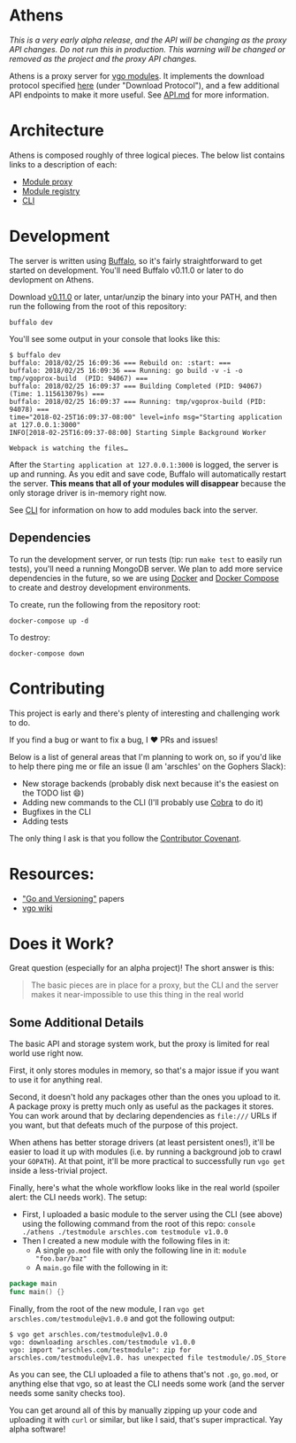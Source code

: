# Athens

_This is a very early alpha release, and the API will be changing as the proxy API changes._
_Do not run this in production. This warning will be changed or removed as the project and the proxy API changes._

Athens is a proxy server for [vgo modules](https://github.com/golang/go/wiki/vgo). It implements
the download protocol specified [here](https://research.swtch.com/vgo-module)
(under "Download Protocol"), and a few additional API endpoints to make it more useful. See
[API.md](./API.md) for more information.

# Architecture

Athens is composed roughly of three logical pieces. The below list contains links
to a description of each:

* [Module proxy](./PROXY.md)
* [Module registry](./REGISTRY.md)
* [CLI](./CLI.md)

# Development

The server is written using [Buffalo](https://gobuffalo.io/), so it's fairly straightforward
to get started on development. You'll need Buffalo v0.11.0 or later to do devlopment on Athens.

Download
[v0.11.0](https://github.com/gobuffalo/buffalo/releases/tag/v0.11.0) or later, untar/unzip the
binary into your PATH, and then run the following from the root of this repository:

```console
buffalo dev
```

You'll see some output in your console that looks like this:

```console
$ buffalo dev
buffalo: 2018/02/25 16:09:36 === Rebuild on: :start: ===
buffalo: 2018/02/25 16:09:36 === Running: go build -v -i -o tmp/vgoprox-build  (PID: 94067) ===
buffalo: 2018/02/25 16:09:37 === Building Completed (PID: 94067) (Time: 1.115613079s) ===
buffalo: 2018/02/25 16:09:37 === Running: tmp/vgoprox-build (PID: 94078) ===
time="2018-02-25T16:09:37-08:00" level=info msg="Starting application at 127.0.0.1:3000"
INFO[2018-02-25T16:09:37-08:00] Starting Simple Background Worker

Webpack is watching the files…
```

After the `Starting application at 127.0.0.1:3000` is logged, the server is up and running.
As you edit and save code, Buffalo will automatically restart the server. **This means that
all of your modules will disappear** because the only storage driver is in-memory right now.

See [CLI](#CLI) for information on how to add modules back into the server.

## Dependencies

To run the development server, or run tests (tip: run `make test` to easily
run tests), you'll need a running MongoDB server. We plan to add more service
dependencies in the future, so we are using
[Docker](https://www.docker.com/) and
[Docker Compose](https://docs.docker.com/compose/) to create and destroy
development environments.

To create, run the following from the repository root:

```console
docker-compose up -d
```

To destroy:

```console
docker-compose down
```

# Contributing

This project is early and there's plenty of interesting and challenging work to do.

If you find a bug or want to fix a bug, I :heart: PRs and issues!

Below is a list of general areas that I'm planning to work on, so if you'd like to help there ping me or file an issue (I am 'arschles' on the Gophers Slack):

* New storage backends (probably disk next because it's the easiest on the TODO list :smile:)
* Adding new commands to the CLI (I'll probably use [Cobra](https://github.com/spf13/cobra) to do it)
* Bugfixes in the CLI
* Adding tests

The only thing I ask is that you follow the
[Contributor Covenant](https://www.contributor-covenant.org/).

# Resources:

* ["Go and Versioning"](https://research.swtch.com/vgo) papers
* [vgo wiki](https://github.com/golang/go/wiki/vgo)

# Does it Work?

Great question (especially for an alpha project)! The short answer is this:

> The basic pieces are in place for a proxy, but the CLI and the server makes
> it near-impossible to use this thing in the real world

## Some Additional Details

The basic API and storage system work, but the proxy is limited for real world use right now.

First, it only stores modules in memory, so that's a major issue if you want to use it for anything
real.

Second, it doesn't hold any packages other than the ones you upload to it. A package proxy
is pretty much only as useful as the packages it stores. You can work around that by declaring
dependencies as `file:///` URLs if you want, but that defeats much of the purpose of this project.

When athens has better storage drivers (at least persistent ones!), it'll be easier to load it up
with modules (i.e. by running a background job to crawl your `GOPATH`). At that point, it'll be
more practical to successfully run `vgo get` inside a less-trivial project.

Finally, here's what the whole workflow looks like in the real world (spoiler alert: the CLI needs
work). The setup:

* First, I uploaded a basic module to the server using the CLI (see above) using the following command
  from the root of this repo:
  `console ./athens ./testmodule arschles.com testmodule v1.0.0`
* Then I created a new module with the following files in it:
  * A single `go.mod` file with only the following line in it: `module "foo.bar/baz"`
  * A `main.go` file with the following in it:

```go
package main
func main() {}
```

Finally, from the root of the new module, I ran `vgo get arschles.com/testmodule@v1.0.0` and got the
following output:

```console
$ vgo get arschles.com/testmodule@v1.0.0
vgo: downloading arschles.com/testmodule v1.0.0
vgo: import "arschles.com/testmodule": zip for arschles.com/testmodule@v1.0. has unexpected file testmodule/.DS_Store
```

As you can see, the CLI uploaded a file to athens that's not `.go`, `go.mod`, or anything else
that vgo, so at least the CLI needs some work (and the server needs some sanity checks too).

You can get around all of this by manually zipping up your code and uploading it with `curl` or
similar, but like I said, that's super impractical. Yay alpha software!
